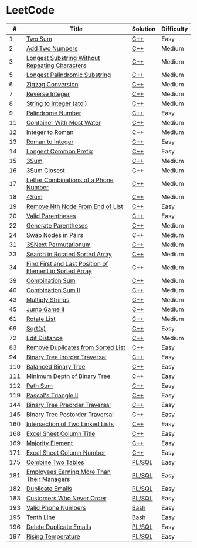 # LeetCode


| # | Title | Solution | Difficulty |
|---| ----- | -------- | ---------- |
|1|[Two Sum](https://leetcode.com/problems/two-sum/)| [C++](./cpp/two-sum.cpp)|Easy|
|2|[Add Two Numbers](https://leetcode.com/problems/add-two-numbers/)| [C++](./cpp/add-two-numbers.cpp)|Medium|
|3|[Longest Substring Without Repeating Characters](https://leetcode.com/problems/longest-substring-without-repeating-characters/)| [C++](./cpp/longest-substring-without-repeating-characters.cpp)|Medium|
|5|[Longest Palindromic Substring](https://leetcode.com/problems/longest-palindromic-substring/)| [C++](./cpp/LongestPalindromicSubstring.cpp)|Medium|
|6|[Zigzag Conversion](https://leetcode.com/problems/zigzag-conversion/)| [C++](./cpp/zigzag-conversion.cpp)|Medium|
|7|[Reverse Integer](https://leetcode.com/problems/reverse-integer/)| [C++](./cpp/reverse-integer.cpp)|Medium|
|8|[String to Integer (atoi)](https://leetcode.com/problems/string-to-integer-atoi/)| [C++](./cpp/string-to-integer-atoi.cpp)|Medium|
|9|[Palindrome Number](https://leetcode.com/problems/palindrome-number/)| [C++](./cpp/palindrome-number.cpp)|Easy|
|11|[Container With Most Water](https://leetcode.com/problems/container-with-most-water/)| [C++](./cpp/container-with-most-water.cpp)|Medium|
|12|[Integer to Roman](https://leetcode.com/problems/integer-to-roman/)| [C++](./cpp/integer-to-roman.cpp)|Medium|
|13|[Roman to Integer](https://leetcode.com/problems/roman-to-integer/)| [C++](./cpp/roman-to-integer.cpp)|Easy|
|14|[Longest Common Prefix](https://leetcode.com/problems/longest-common-prefix/)| [C++](./cpp/longest-common-prefix.cpp)|Easy|
|15|[3Sum](https://leetcode.com/problems/3sum/)| [C++](./cpp/3sum.cpp)|Medium|
|16|[3Sum Closest](https://leetcode.com/problems/3sum-closest/)| [C++](./cpp/3sum-closest.cpp)|Medium|
|17|[Letter Combinations of a Phone Number](https://leetcode.com/problems/letter-combinations-of-a-phone-number/)| [C++](./cpp/letter-combinations-of-a-phone-number.cpp)|Medium|
|18|[4Sum](https://leetcode.com/problems/4sum/)| [C++](./cpp/4sum.cpp)|Medium|
|19|[Remove Nth Node From End of List](https://leetcode.com/problems/remove-nth-node-from-end-of-list/)| [C++](./cpp/remove-nth-node-from-end-of-list.cpp)|Easy|
|20|[Valid Parentheses](https://leetcode.com/problems/valid-parentheses/)| [C++](./cpp/valid-parentheses.cpp)|Easy|
|22|[Generate Parentheses](https://leetcode.com/problems/generate-parentheses/)| [C++](./cpp/generate-parentheses.cpp)|Medium|
|24|[Swap Nodes in Pairs](https://leetcode.com/problems/swap-nodes-in-pairs/)| [C++](./cpp/swap-nodes-in-pairs.cpp)|Medium|
|31|[3SNext Permutationum](https://leetcode.com/problems/next-permutation/)| [C++](./cpp/next-permutation.cpp)|Medium|
|33|[Search in Rotated Sorted Array](https://leetcode.com/problems/search-in-rotated-sorted-array/)| [C++](./cpp/search-in-rotated-sorted-array.cpp)|Medium|
|34|[Find First and Last Position of Element in Sorted Array](https://leetcode.com/problems/find-first-and-last-position-of-element-in-sorted-array/)| [C++](./cpp/find-first-and-last-position-of-element-in-sorted-array.cpp)|Medium|
|39|[Combination Sum](https://leetcode.com/problems/combination-sum/)| [C++](./cpp/combination-sum.cpp)|Medium|
|40|[Combination Sum II](https://leetcode.com/problems/combination-sum-ii/)| [C++](./cpp/combination-sum-ii.cpp)|Medium|
|43|[Multiply Strings](https://leetcode.com/problems/multiply-strings/)| [C++](./cpp/multiply-strings.cpp)|Medium|
|45|[Jump Game II](https://leetcode.com/problems/jump-game-ii/)| [C++](./cpp/jump-game-ii.cpp)|Medium|
|61|[Rotate List](https://leetcode.com/problems/rotate-list/)| [C++](./cpp/rotate-list.cpp)|Medium|
|69|[Sqrt(x)](https://leetcode.com/problems/sqrtx/)| [C++](./cpp/sqrtx.cpp)|Easy|
|72|[Edit Distance](https://leetcode.com/problems/edit-distance/)| [C++](./cpp/edit-distance.cpp)|Medium|
|83|[Remove Duplicates from Sorted List](https://leetcode.com/problems/remove-duplicates-from-sorted-list/)| [C++](./cpp/remove-duplicates-from-sorted-list.cpp)|Easy|
|94|[Binary Tree Inorder Traversal](https://leetcode.com/problems/binary-tree-inorder-traversal/)| [C++](./cpp/binary-tree-inorder-traversal.cpp)|Easy|
|110|[Balanced Binary Tree](https://leetcode.com/problems/balanced-binary-tree/)| [C++](./cpp/balanced-binary-tree.cpp)|Easy|
|111|[Minimum Depth of Binary Tree](https://leetcode.com/problems/minimum-depth-of-binary-tree/)| [C++](./cpp/minimum-depth-of-binary-tree.cpp)|Easy|
|112|[Path Sum](https://leetcode.com/problems/path-sum/)| [C++](./cpp/path-sum.cpp)|Easy|
|119|[Pascal's Triangle II](https://leetcode.com/problems/pascals-triangle-ii/)| [C++](./cpp/pascals-triangle-ii.cpp)|Easy|
|144|[Binary Tree Preorder Traversal](https://leetcode.com/problems/binary-tree-preorder-traversal/)| [C++](./cpp/binary-tree-preorder-traversal.cpp)|Easy|
|145|[Binary Tree Postorder Traversal](https://leetcode.com/problems/binary-tree-postorder-traversal/)| [C++](./cpp/binary-tree-postorder-traversal.cpp)|Easy|
|160|[Intersection of Two Linked Lists](https://leetcode.com/problems/intersection-of-two-linked-lists/)| [C++](./cpp/intersection-of-two-linked-lists.cpp)|Easy|
|168|[Excel Sheet Column Title](https://leetcode.com/problems/excel-sheet-column-title/)| [C++](./cpp/excel-sheet-column-title.cpp)|Easy|
|169|[Majority Element](https://leetcode.com/problems/majority-element/)| [C++](./cpp/majority-element.cpp)|Easy|
|171|[Excel Sheet Column Number](https://leetcode.com/problems/excel-sheet-column-number/)| [C++](./cpp/excel-sheet-column-number.cpp)|Easy|
|175|[Combine Two Tables](https://leetcode.com/problems/combine-two-tables/)| [PL/SQL](./sql/combine-two-tables.sql)|Easy|
|181|[Employees Earning More Than Their Managers](https://leetcode.com/problems/employees-earning-more-than-their-managers/)| [PL/SQL](./sql/employees-earning-more-than-their-managers.sql)|Easy|
|182|[Duplicate Emails](https://leetcode.com/problems/duplicate-emails/)| [PL/SQL](./sql/duplicate-emails.sql)|Easy|
|183|[Customers Who Never Order](https://leetcode.com/problems/customers-who-never-order/)| [PL/SQL](./sql/customers-who-never-order.sql)|Easy|
|193|[Valid Phone Numbers](https://leetcode.com/problems/valid-phone-numbers/)| [Bash](./sql/valid-phone-numbers.sh)|Easy|
|195|[Tenth Line](https://leetcode.com/problems/tenth-line/)| [Bash](./sql/tenth-line.sh)|Easy|
|196|[Delete Duplicate Emails](https://leetcode.com/problems/delete-duplicate-emails/)| [PL/SQL](./sql/delete-duplicate-emails.sql)|Easy|
|197|[Rising Temperature](https://leetcode.com/problems/rising-temperature/)| [PL/SQL](./sql/rising-temperature.sql)|Easy|
